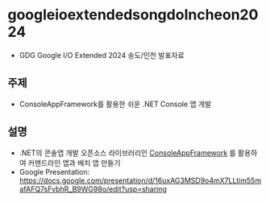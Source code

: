 # googleioextendedsongdoIncheon2024
- GDG Google I/O Extended 2024 송도/인천 발표자료

## 주제
- ConsoleAppFramework를 활용한 쉬운 .NET Console 앱 개발

## 설명
- .NET의 콘솔앱 개발 오픈소스 라이브러리인 [ConsoleAppFramework](https://github.com/Cysharp/ConsoleAppFramework) 를 활용하여 커맨드라인 앱과 배치 앱 만들기
- Google Presentation: https://docs.google.com/presentation/d/16uxAG3MSD9o4mX7LLtim55mafAFQ7sFvbhR_B9WG98o/edit?usp=sharing
